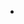 - 

<!---
tinanapy/tinanapy is a ✨ special ✨ repository because its `README.md` (this file) appears on your GitHub profile.
You can click the Preview link to take a look at your changes.
--->
